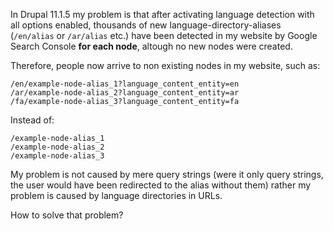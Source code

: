 In Drupal 11.1.5 my problem is that after activating language detection with all options enabled, thousands of new language-directory-aliases (`/en/alias` or `/ar/alias` etc.) have been detected in my website by Google Search Console **for each node**, altough no new nodes were created. 

Therefore, people now arrive to non existing nodes in my website, such as:

```
/en/example-node-alias_1?language_content_entity=en
/ar/example-node-alias_2?language_content_entity=ar
/fa/example-node-alias_3?language_content_entity=fa
```

Instead of:

```
/example-node-alias_1
/example-node-alias_2
/example-node-alias_3
```


My problem is not caused by mere query strings (were it only query strings, the user would have been redirected to the alias without them)
rather
my problem is caused by language directories in URLs.

How to solve that problem?
